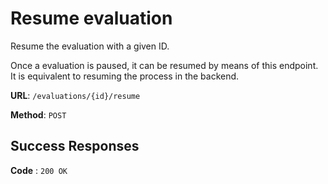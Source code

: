 # Resume evaluation

Resume the evaluation with a given ID.

Once a evaluation is paused, it can be resumed by means of this endpoint. It is equivalent to resuming the process in the backend.

**URL**: `/evaluations/{id}/resume`

**Method**: `POST`

## Success Responses

**Code** : `200 OK`
